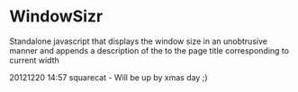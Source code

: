 WindowSizr
==========

Standalone javascript that displays the window size in an unobtrusive manner and appends a description of the to the page title corresponding to current width

20121220 14:57 squarecat - Will be up by xmas day ;)
